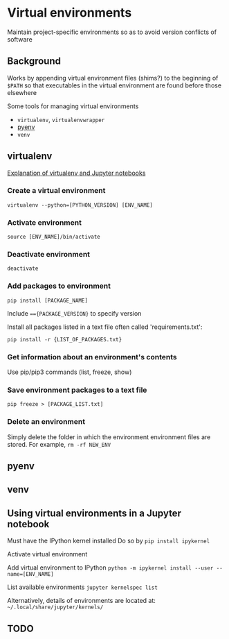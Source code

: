 # Virtual environments
Maintain project-specific environments so as to avoid version conflicts of software 



## Background

Works by appending virtual environment files (shims?) to the beginning of `$PATH` so that executables in the virtual environment are found before those elsewhere

Some tools for managing virtual environments
* `virtualenv`, `virtualenvwrapper`
* [pyenv](https://github.com/pyenv/pyenv)
* `venv`




## virtualenv

[Explanation of virtualenv and Jupyter notebooks](https://towardsdatascience.com/create-virtual-environment-using-virtualenv-and-add-it-to-jupyter-notebook-6e1bf4e03415)

### Create a virtual environment

`virtualenv --python=[PYTHON_VERSION] [ENV_NAME]`

### Activate environment  
`source [ENV_NAME]/bin/activate`

### Deactivate environment
`deactivate`

### Add packages to environment
`pip install [PACKAGE_NAME]`  

Include `=={PACKAGE_VERSION}` to specify version


Install all packages listed in a text file often called 'requirements.txt':  

`pip install -r {LIST_OF_PACKAGES.txt}`




### Get information about an environment's contents
Use pip/pip3 commands (list, freeze, show)

### Save environment packages to a text file
`pip freeze > [PACKAGE_LIST.txt]`

### Delete an environment
Simply delete the folder in which the environment environment files are stored.  For example, `rm -rf NEW_ENV`




## pyenv

## venv


## Using virtual environments in a Jupyter notebook

Must have the IPython kernel installed
Do so by `pip install ipykernel`

Activate virtual environment


Add virtual environment to IPython
`python -m ipykernel install --user --name=[ENV_NAME]`


List available environments
`jupyter kernelspec list`

Alternatively, details of environments are located at:
`~/.local/share/jupyter/kernels/`




## TODO

